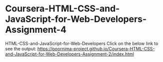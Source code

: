 # Coursera-HTML-CSS-and-JavaScript-for-Web-Developers-Assignment-4
HTML-CSS-and-JavaScript-for-Web-Developers 
Click on the below link to see the output:
https://poornima-project.github.io/Coursera-HTML-CSS-and-JavaScript-for-Web-Developers-Assignment-2/index.html
